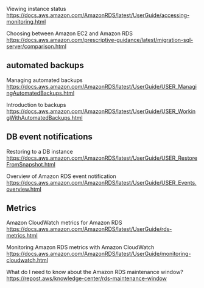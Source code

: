 Viewing instance status
https://docs.aws.amazon.com/AmazonRDS/latest/UserGuide/accessing-monitoring.html

Choosing between Amazon EC2 and Amazon RDS
https://docs.aws.amazon.com/prescriptive-guidance/latest/migration-sql-server/comparison.html

## automated backups

Managing automated backups
https://docs.aws.amazon.com/AmazonRDS/latest/UserGuide/USER_ManagingAutomatedBackups.html

Introduction to backups
https://docs.aws.amazon.com/AmazonRDS/latest/UserGuide/USER_WorkingWithAutomatedBackups.html

## DB event notifications

Restoring to a DB instance
https://docs.aws.amazon.com/AmazonRDS/latest/UserGuide/USER_RestoreFromSnapshot.html

Overview of Amazon RDS event notification
https://docs.aws.amazon.com/AmazonRDS/latest/UserGuide/USER_Events.overview.html

## Metrics

Amazon CloudWatch metrics for Amazon RDS
https://docs.aws.amazon.com/AmazonRDS/latest/UserGuide/rds-metrics.html

Monitoring Amazon RDS metrics with Amazon CloudWatch
https://docs.aws.amazon.com/AmazonRDS/latest/UserGuide/monitoring-cloudwatch.html

What do I need to know about the Amazon RDS maintenance window?
https://repost.aws/knowledge-center/rds-maintenance-window
